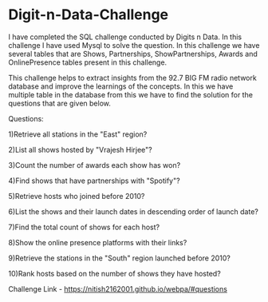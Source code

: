 # Digit-n-Data-Challenge

I have completed the SQL challenge conducted by Digits n Data. 
In this challenge I have used Mysql to solve the question. 
In this challenge we have several tables that are Shows, Partnerships, ShowPartnerships, Awards and OnlinePresence tables present in this challenge.

This challenge helps to extract insights from the 92.7 BIG FM radio network database and improve the learnings of the concepts.
In this we have multiple table in the database from this we have to find the solution for the questions that are given below.

Questions:

1)Retrieve all stations in the "East" region?

2)List all shows hosted by "Vrajesh Hirjee"?

3)Count the number of awards each show has won?

4)Find shows that have partnerships with "Spotify"?

5)Retrieve hosts who joined before 2010?

6)List the shows and their launch dates in descending order of launch date?

7)Find the total count of shows for each host?

8)Show the online presence platforms with their links?

9)Retrieve the stations in the "South" region launched before 2010?

10)Rank hosts based on the number of shows they have hosted?

Challenge Link - https://nitish2162001.github.io/webpa/#questions
